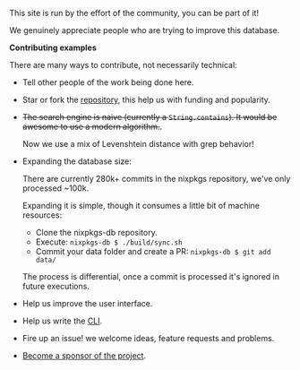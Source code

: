This site is run by the effort of the community,
you can be part of it!

We genuinely appreciate people who are trying to improve this database.

**Contributing examples**

There are many ways to contribute, not necessarily technical:

- Tell other people of the work being done here.
- Star or fork the [repository](https://github.com/kamadorueda/nixpkgs-db),
  this help us with funding and popularity.
- ~~The search engine is naive (currently a `String.contains`).
  It would be awesome to use a modern algorithm.~~.

  Now we use a mix of Levenshtein distance with grep behavior!
- Expanding the database size:

  There are currently 280k+ commits in the nixpkgs repository,
  we've only processed ~100k.

  Expanding it is simple, though it consumes a little bit of machine resources:

  - Clone the nixpkgs-db repository.
  - Execute: `nixpkgs-db $ ./build/sync.sh`
  - Commit your data folder and create a PR: `nixpkgs-db $ git add data/`

  The process is differential, once a commit is processed it's ignored in future
  executions.
- Help us improve the user interface.
- Help us write the [CLI](https://github.com/kamadorueda/nixpkgs-db/tree/latest/cli).
- Fire up an issue! we welcome ideas, feature requests and problems.
- [Become a sponsor of the project](/nixpkgs-db/#/sponsor).
